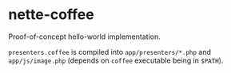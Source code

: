 # nette-coffee

Proof-of-concept hello-world implementation.

`presenters.coffee` is compiled into `app/presenters/*.php` and `app/js/image.php`
(depends on `coffee` executable being in `$PATH`).

